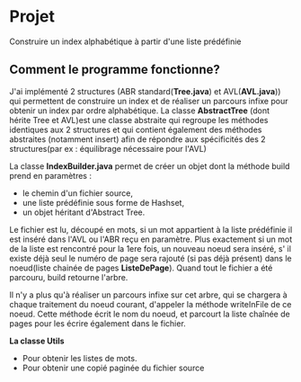 
# Projet

Construire un index alphabétique à partir d'une liste prédéfinie

## Comment le programme fonctionne?
J'ai implémenté 2 structures (ABR standard(**Tree.java**) et AVL(**AVL.java**)) qui permettent de construire un index et de réaliser un parcours infixe pour obtenir un index par ordre alphabétique.
La classe **AbstractTree** (dont hérite Tree et AVL)est une classe abstraite qui regroupe les méthodes identiques aux 2 structures et qui contient également des méthodes abstraites (notamment insert) afin de répondre aux spécificités des 2 structures(par ex : équilibrage nécessaire pour l'AVL)

La classe **IndexBuilder.java** permet de créer un objet dont la méthode build prend en paramètres :
- le chemin d'un fichier source, 
- une liste prédéfinie sous forme de Hashset, 
- un objet héritant d'Abstract Tree.  

Le fichier est lu, découpé en mots, si un mot appartient à la liste prédéfinie il est inséré dans l'AVL ou l'ABR reçu en paramètre. Plus exactement si un mot de la liste est rencontré pour la 1ere fois, un nouveau noeud sera inséré, s' il existe déjà seul le numéro de page sera rajouté (si pas déjà présent) dans le noeud(liste chainée de pages **ListeDePage**). Quand tout le fichier a été parcouru, build retourne l'arbre.

Il n'y a plus qu'à réaliser un parcours infixe sur cet arbre, qui se chargera à chaque traitement du noeud courant, d'appeler la méthode writeInFile de ce noeud. Cette méthode écrit le nom du noeud, et parcourt la liste chaînée de pages pour les écrire également dans le fichier.
 
**La classe Utils**

- Pour obtenir les listes de mots.
- Pour obtenir une copié paginée du fichier source